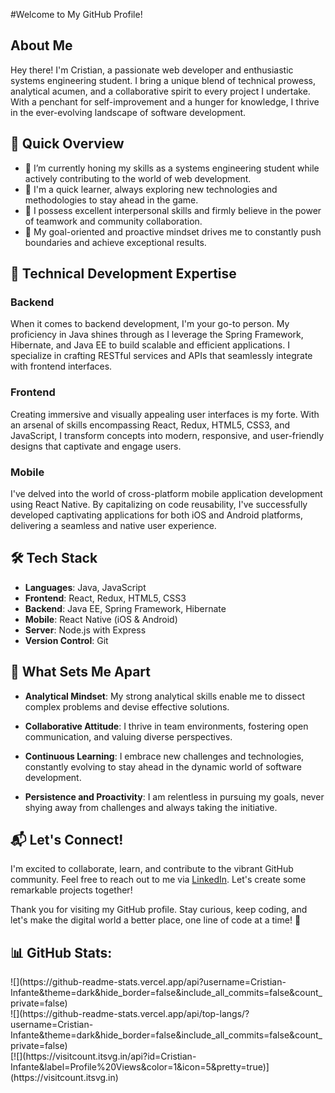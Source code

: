 #Welcome to My GitHub Profile!

## About Me

Hey there! I'm Cristian, a passionate web developer and enthusiastic systems engineering student. I bring a unique blend of technical prowess, analytical acumen, and a collaborative spirit to every project I undertake. With a penchant for self-improvement and a hunger for knowledge, I thrive in the ever-evolving landscape of software development.

## 🚀 Quick Overview

- 🔭 I’m currently honing my skills as a systems engineering student while actively contributing to the world of web development.
- 🌱 I'm a quick learner, always exploring new technologies and methodologies to stay ahead in the game.
- 💬 I possess excellent interpersonal skills and firmly believe in the power of teamwork and community collaboration.
- 🎯 My goal-oriented and proactive mindset drives me to constantly push boundaries and achieve exceptional results.

## 💼 Technical Development Expertise

### Backend 

When it comes to backend development, I'm your go-to person. My proficiency in Java shines through as I leverage the Spring Framework, Hibernate, and Java EE to build scalable and efficient applications. I specialize in crafting RESTful services and APIs that seamlessly integrate with frontend interfaces.

### Frontend

Creating immersive and visually appealing user interfaces is my forte. With an arsenal of skills encompassing React, Redux, HTML5, CSS3, and JavaScript, I transform concepts into modern, responsive, and user-friendly designs that captivate and engage users.

### Mobile

I've delved into the world of cross-platform mobile application development using React Native. By capitalizing on code reusability, I've successfully developed captivating applications for both iOS and Android platforms, delivering a seamless and native user experience.

## 🛠️ Tech Stack

- **Languages**: Java, JavaScript
- **Frontend**: React, Redux, HTML5, CSS3
- **Backend**: Java EE, Spring Framework, Hibernate
- **Mobile**: React Native (iOS & Android)
- **Server**: Node.js with Express
- **Version Control**: Git

## 🌟 What Sets Me Apart

- **Analytical Mindset**: My strong analytical skills enable me to dissect complex problems and devise effective solutions.

- **Collaborative Attitude**: I thrive in team environments, fostering open communication, and valuing diverse perspectives.

- **Continuous Learning**: I embrace new challenges and technologies, constantly evolving to stay ahead in the dynamic world of software development.

- **Persistence and Proactivity**: I am relentless in pursuing my goals, never shying away from challenges and always taking the initiative.

## 📬 Let's Connect!

I'm excited to collaborate, learn, and contribute to the vibrant GitHub community. Feel free to reach out to me via [LinkedIn](https://www.linkedin.com/in/cristian-fabian-infante-canelo/). Let's create some remarkable projects together!

Thank you for visiting my GitHub profile. Stay curious, keep coding, and let's make the digital world a better place, one line of code at a time! 🚀

## 📊 GitHub Stats:
<div aling="center">
  ![](https://github-readme-stats.vercel.app/api?username=Cristian-Infante&theme=dark&hide_border=false&include_all_commits=false&count_private=false)</br>
  ![](https://github-readme-stats.vercel.app/api/top-langs/?username=Cristian-Infante&theme=dark&hide_border=false&include_all_commits=false&count_private=false)</br>
  [![](https://visitcount.itsvg.in/api?id=Cristian-Infante&label=Profile%20Views&color=1&icon=5&pretty=true)](https://visitcount.itsvg.in)
</div>

